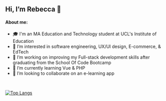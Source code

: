 ## Hi, I’m Rebecca 👋

#### About me:

- 🎓 I'm an MA Education and Technology student at UCL's Institute of Education
- 👀 I’m interested in software engineering, UX/UI design, E-commerce, & EdTech
- 🌱 I’m working on improving my Full-stack development skills after graduating from the School Of Code Bootcamp
- 🧠 I’m currently learning Vue & PHP
- 💞️ I’m looking to collaborate on an e-learning app

<br>

  [![Top Langs](https://github-readme-stats.vercel.app/api/top-langs/?username=rebeccatuffnell&layout=compact&langs_count=8&count-private=true)](https://github.com/anuraghazra/github-readme-stats)
